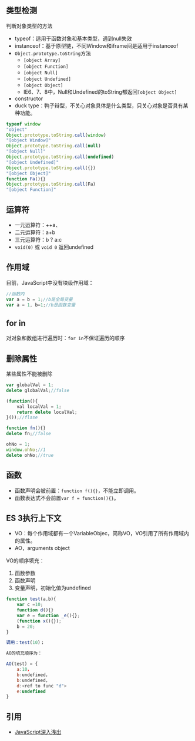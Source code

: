 ## 类型检测

判断对象类型的方法

- typeof：适用于函数对象和基本类型，遇到null失效
- instanceof：基于原型链，不同Window和iframe间是适用于instanceof
- `Object.prototype.toString`方法
    - `[object Array]`
    - `[object Function]`
    - `[object Null]`
    - `[object Undefined]`
    - `[object Object]`
    - IE6、7、8中，Null和Undefined的toString都返回`[object Object]`
- constructor
- duck type：鸭子辩型，不关心对象具体是什么类型，只关心对象是否具有某种功能。

```javascript
typeof window
"object"
Object.prototype.toString.call(window)
"[object Window]"
Object.prototype.toString.call(null)
"[object Null]"
Object.prototype.toString.call(undefined)
"[object Undefined]"
Object.prototype.toString.call({})
"[object Object]"
function Fa(){}
Object.prototype.toString.call(Fa)
"[object Function]"
```

## 运算符

- 一元运算符：++a、
- 二元运算符：a+b
- 三元运算符：b ? a:c
- `void(0)` 或 `void 0` 返回undefined

## 作用域

目前，JavaScript中没有块级作用域：

```javascript
//函数内
var a = b = 1;//b是全局变量
var a = 1, b=1;//b是函数变量
```

## for in

对对象和数组进行遍历时：`for in`不保证遍历的顺序

## 删除属性

某些属性不能被删除

```javascript
var globalVal = 1;
delete globalVal;//false

(function(){
    val localVal = 1;
    return delete localVal;
}());//flase

function fn(){}
delete fn;//false

ohNo = 1;
window.ohNo;//1
delete ohNo;//true
```

## 函数

- 函数声明会被前置：`function f(){}`，不能立即调用。
- 函数表达式不会前置`var f = function(){}`。

## ES 3执行上下文

- VO：每个作用域都有一个VariableObjec，简称VO，VO引用了所有作用域内的属性。
- AO，arguments object

VO的顺序填充：
1. 函数参数
2. 函数声明
3. 变量声明，初始化值为undefined

```javascript
function test(a,b){
    var c =10;
    function d(){}
    var e = function _e(){};
    (function x(){});
    b = 20;
}

调用：test(10)；

AO的填充顺序为：

AO(test) = {
    a:10，
    b:undefined，
    b:undefined，
    d:<ref to func "d">    
    e:undefined
}
```

## 引用

- [JavaScript深入浅出](https://www.imooc.com/learn/277)
